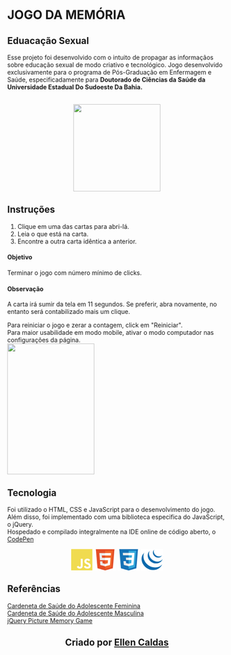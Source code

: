 <h1> JOGO DA MEMÓRIA </h1> 
<h2> Eduacação Sexual </h2>
<p> Esse projeto foi desenvolvido com o intuito de propagar as informaçãos sobre educação sexual de modo criativo e tecnológico. 
  Jogo desenvolvido exclusivamente para o programa de Pós-Graduação em Enfermagem e Saúde, especificadamente para <strong> Doutorado de Ciências da Saúde da Universidade Estadual Do Sudoeste Da Bahia.</strong> </p>
<div align="center">
  <div style="display: inline_block"><br>
  <img align="center" height="200" width="200" src="https://i.pinimg.com/originals/74/a7/3a/74a73a5eae784e53143ed440531e54c2.jpg">
</div>

<div align="left">
<h2> Instruções </h2>
<ol>
  <li>Clique em uma das cartas para abri-lá. </li>
  <li>Leia o que está na carta. </li>
  <li>Encontre a outra carta idêntica a anterior.</li>
</ol> 
  <h4> Objetivo </h4>
  <p> Terminar o jogo com número mínimo de clicks.</p> 
  <h4> <strong> Observação </strong> </h4>
  <p>A carta irá sumir da tela em 11 segundos. Se preferir, abra novamente, no entanto será contabilizado mais um clique. </p>
   <p>Para reiniciar o jogo e zerar a contagem, click em "Reiniciar". <br> Para maior usabilidade em modo mobile, ativar o modo computador nas configurações da página. <br> <img align="center"  height="300" width="200" src="https://i.pinimg.com/564x/c5/7c/26/c57c26cb3a4d154624060e825ba7fb7d.jpg"></p> 

  
  <h2> Tecnologia </h2> 
  <p> Foi utilizado o HTML, CSS e JavaScript para o desenvolvimento do jogo. Além disso, foi implementado com uma biblioteca especifica do JavaScript, o jQuery. <br> Hospedado e compilado integralmente na IDE online de código aberto, o <a href="https://codepen.io/ellen2121/full/KKemWPz" target="_blank">CodePen</a> </p> 
</div>
  <div align="center">
    <img align="center" alt="Js" height="50" width="50" src="https://raw.githubusercontent.com/devicons/devicon/master/icons/javascript/javascript-plain.svg">
    <img align="center" alt="HTML" height="50" width="50" src="https://raw.githubusercontent.com/devicons/devicon/master/icons/html5/html5-original.svg">
    <img align="center" alt="CSS" height="50" width="50" src="https://raw.githubusercontent.com/devicons/devicon/master/icons/css3/css3-original.svg">
    <img align="center" alt="CSS" height="50" width="50" src="https://raw.githubusercontent.com/devicons/devicon/master/icons/jquery/jquery-original.svg">
  </div>
  <div align="left">
    <h2> Referências </h2> 
    <p><a href="https://bvsms.saude.gov.br/bvs/publicacoes/caderneta_saude_adolescente_feminina.pdf" target="_blank">Cardeneta de Saúde do Adolescente Feminina</a> <br> <a href="https://bvsms.saude.gov.br/bvs/publicacoes/caderneta_saude_adolescente_masculino.pdf" target="_blank">Cardeneta de Saúde do Adolescente Masculina</a> <br> <a href="https://codepen.io/mel/full/Axgqge" target="_blank">jQuery Picture Memory Game </a> </p>
  </div> 
  <h2> Criado por <a href="https://www.linkedin.com/in/ellen-maria-da-silva-caldas-4824b01a7/" target="_blank"> Ellen Caldas</a> </h2>
  
